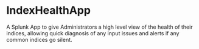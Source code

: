 # IndexHealthApp
A Splunk App to give Administrators a high level view of the health of their indices, allowing quick diagnosis of any input issues and alerts if any common indices go silent.
